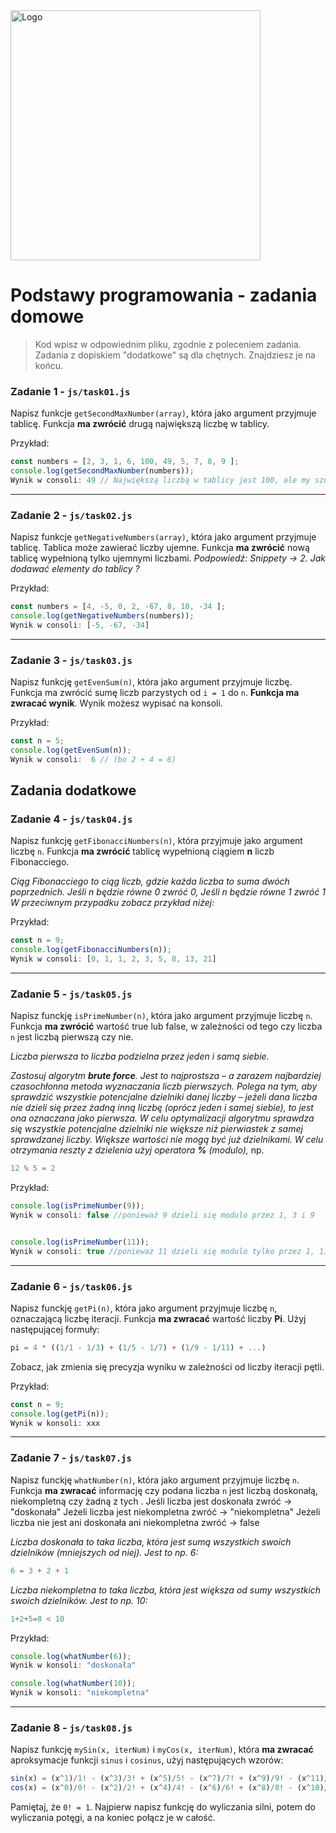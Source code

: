 <img alt="Logo" src="http://coderslab.pl/img/coderslab-logo.png" width="400">

# Podstawy programowania - zadania domowe

> Kod wpisz w odpowiednim pliku, zgodnie z poleceniem zadania.
> Zadania z dopiskiem "dodatkowe" są dla chętnych. Znajdziesz je na końcu.


### Zadanie 1 - `js/task01.js`
Napisz funkcje ```getSecondMaxNumber(array)```, która jako argument przyjmuje tablicę. Funkcja **ma zwrócić** drugą największą liczbę w tablicy.

Przykład:
```JavaScript
const numbers = [2, 3, 1, 6, 100, 49, 5, 7, 8, 9 ];
console.log(getSecondMaxNumber(numbers));
Wynik w consoli: 49 // Największą liczbą w tablicy jest 100, ale my szukaliśmy drugiej największej więc odpowiedzią musi być 49 w tym przypadku
```

---

### Zadanie 2 - `js/task02.js`
Napisz funkcje ```getNegativeNumbers(array)```, która jako argument przyjmuje tablicę. Tablica może zawierać liczby ujemne. Funkcja **ma zwrócić** nową tablicę wypełnioną tylko ujemnymi liczbami.
*Podpowiedź: Snippety -> 2. Jak dodawać elementy do tablicy ?*

Przykład:
```JavaScript
const numbers = [4, -5, 0, 2, -67, 8, 10, -34 ];
console.log(getNegativeNumbers(numbers));
Wynik w consoli: [-5, -67, -34]
```

---

### Zadanie 3 - `js/task03.js`

Napisz funkcję ```getEvenSum(n)```, która jako argument przyjmuje liczbę. Funkcja ma zwrócić sumę liczb parzystych od ```i = 1``` do ```n```.
**Funkcja ma zwracać wynik**. Wynik możesz wypisać na konsoli.


Przykład:
```JavaScript
const n = 5;
console.log(getEvenSum(n));
Wynik w consoli:  6 // (bo 2 + 4 = 6)
```


## Zadania dodatkowe

### Zadanie 4 - `js/task04.js`

Napisz funkcję ```getFibonacciNumbers(n)```, która przyjmuje jako argument liczbę ```n```.
Funkcja **ma zwrócić** tablicę wypełnioną  ciągiem **n** liczb Fibonacciego.

*Ciąg Fibonacciego to ciąg liczb, gdzie każda liczba to suma dwóch poprzednich.
Jeśli n będzie równe 0 zwróć 0, Jeśli n będzie równe 1 zwróć 1
W przeciwnym przypadku zobacz przykład niżej:*

Przykład:
```JavaScript
const n = 9;
console.log(getFibonacciNumbers(n));
Wynik w consoli: [0, 1, 1, 2, 3, 5, 8, 13, 21]
```

---

### Zadanie 5 - `js/task05.js`

Napisz funckję ```isPrimeNumber(n)```, która jako argument przyjmuje liczbę ```n```.
Funkcja **ma zwrócić** wartość true lub false, w zależności od tego czy liczba ```n``` jest liczbą pierwszą czy nie.

*Liczba pierwsza to liczba podzielna przez jeden i samą siebie.*

*Zastosuj algorytm **brute force**. Jest to najprostsza &ndash; a zarazem najbardziej czasochłonna metoda wyznaczania liczb pierwszych.
Polega na tym, aby sprawdzić wszystkie potencjalne dzielniki danej liczby &ndash; jeżeli dana liczba nie dzieli się przez żadną inną liczbę (oprócz jeden i samej siebie), to jest ona oznaczana jako pierwsza.
W celu optymalizacji algorytmu sprawdza się wszystkie potencjalne dzielniki nie większe niż pierwiastek z samej sprawdzanej liczby.  Większe wartości nie mogą być już dzielnikami.
W celu otrzymania reszty z dzielenia użyj operatora **%** (modulo),* np.

```JavaScript
12 % 5 = 2
```

Przykład:
```JavaScript
console.log(isPrimeNumber(9));
Wynik w consoli: false //ponieważ 9 dzieli się modulo przez 1, 3 i 9


console.log(isPrimeNumber(11));
Wynik w consoli: true //ponieważ 11 dzieli się modulo tylko przez 1, 11
```

---

### Zadanie 6 - `js/task06.js`
Napisz funckję ```getPi(n)```, która jako argument przyjmuje liczbę ```n```, oznaczającą liczbę iteracji.
Funkcja **ma zwracać** wartość liczby **Pi**. Użyj następującej formuły:

```JavaScript
pi = 4 * ((1/1 - 1/3) + (1/5 - 1/7) + (1/9 - 1/11) + ...)
```
Zobacz, jak zmienia się precyzja wyniku w zależności od liczby iteracji pętli.

Przykład:
```JavaScript
const n = 9;
console.log(getPi(n));
Wynik w konsoli: xxx
```

---

### Zadanie 7 - `js/task07.js`
Napisz funckję ```whatNumber(n)```, która jako argument przyjmuje liczbę ```n```.
Funkcja **ma zwracać** informację czy podana liczba ```n``` jest liczbą doskonałą, niekompletną czy żadną z tych .
Jeśli liczba jest doskonała zwróć -> "doskonała"
Jeżeli liczba jest niekompletna zwróć -> "niekompletna"
Jeżeli liczba nie jest ani doskonała ani niekompletna zwróć -> false

*Liczba doskonała to taka liczba, która jest sumą wszystkich swoich dzielników (mniejszych od niej). Jest to np. 6:*
```JavaScript
6 = 3 + 2 + 1
```

*Liczba niekompletna to taka liczba, która jest większa od sumy wszystkich swoich dzielników. Jest to np. 10:*

```JavaScript
1+2+5=8 < 10
```

Przykład:
```JavaScript
console.log(whatNumber(6));
Wynik w konsoli: "doskonała"

console.log(whatNumber(10));
Wynik w konsoli: "niekompletna"
```

---

### Zadanie 8 - `js/task08.js`
Napisz funkcję ```mySin(x, iterNum)``` i ```myCos(x, iterNum)```, która **ma zwracać** aproksymacje funkcji ```sinus``` i ```cosinus```, użyj następujących wzorów:
```JavaScript
sin(x) = (x^1)/1! - (x^3)/3! + (x^5)/5! - (x^7)/7! + (x^9)/9! - (x^11)/11! + ...
cos(x) = (x^0)/0! - (x^2)/2! + (x^4)/4! - (x^6)/6! + (x^8)/8! - (x^10)/10! + ...
```
Pamiętaj, że ```0! = 1```.
Najpierw napisz funkcję do wyliczania silni, potem do wyliczania potęgi, a na koniec połącz je w całość.
